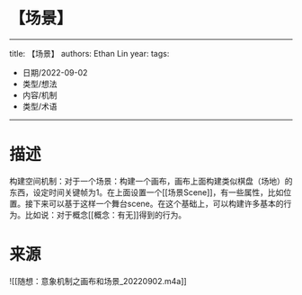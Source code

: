 # 【场景】


---
title: 【场景】
authors: Ethan Lin
year:
tags:
  - 日期/2022-09-02 
  - 类型/想法 
  - 内容/机制  
  - 类型/术语 
---




# 描述

构建空间机制：对于一个场景：构建一个画布，画布上面构建类似棋盘（场地）的东西，设定时间关键帧为1。在上面设置一个[[场景Scene]]，有一些属性，比如位置。接下来可以基于这样一个舞台scene。在这个基础上，可以构建许多基本的行为。比如说：对于概念[[概念：有无]]得到的行为。

# 来源

![[随想：意象机制之画布和场景_20220902.m4a]]